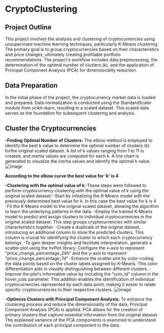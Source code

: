 # CryptoClustering
## Project Outline
This project involves the analysis and clustering of cryptocurrencies using unsupervised machine learning techniques, particularly K-Means clustering. The primary goal is to group cryptocurrencies based on their characteristics and price changes, ultimately creating profitable portfolio recommendations. The project's workflow includes data preprocessing, the determination of the optimal number of clusters (k), and the application of Principal Component Analysis (PCA) for dimensionality reduction.

## Data Preparation
In the initial phase of the project, the cryptocurrency market data is loaded and prepared. Data normalization is conducted using the StandardScaler module from scikit-learn, resulting in a scaled dataset. This scaled data serves as the foundation for subsequent clustering and analysis.

## Cluster the Cryptocurrencies
**-Finding Optimal Number of Clusters:** The elbow method is employed to identify the best k value to determine the optimal number of clusters (k) forthe original scaled dataset. A list of k values ranging from 1 to 11 is created, and inertia values are computed for each k. A line chart is generated to visualize the inertia values and identify the optimal k value.
![image](https://github.com/NikitaGahoi/CryptoClustering/assets/136101293/3fcca74e-ec6b-49a7-bd71-790ea9b139af)

 **According to the elbow curve the best value for 'k' is 4**
 
 **-Clustering with the optimal value of k:** These steps were followed to perform cryptocurrency clustering with the optimal value of k using the original scaled dataset:
   -Start by initializing the K-Means model with the previously determined best value for k. In this case the best value for k is 4
   -Fit the K-Means model to the original scaled dataset, allowing the algorithm to learn the underlying patterns in the data.
   -Employ the trained K-Means model to predict and assign clusters to individual cryptocurrencies in the original scaled dataset. This step groups cryptocurrencies with similar characteristics together.
   -Create a duplicate of the original dataset, introducing an additional column to store the predicted clusters. This column is crucial for identifying the cluster to which each cryptocurrency belongs.
   -To gain deeper insights and facilitate interpretation, generate a scatter plot using the hvPlot library. Configure the x-axis to represent "price_change_percentage_24h" and the y-axis to represent   "price_change_percentage_7d"
   -Enhance the scatter plot by color-coding the data points based on the cluster labels assigned by K-Means. This color differentiation aids in visually distinguishing between different clusters.
   -Improve the plot's informative value by including the "coin_id" column in the hover_cols parameter. This addition enables the identification of individual cryptocurrencies represented by each data point, making it easier to relate specific cryptocurrencies to their respective clusters.
![image](https://github.com/NikitaGahoi/CryptoClustering/assets/136101293/a82ecc8f-e7d6-4df4-a61c-dbc932b0d8b1)

**-Optimize Clusters with Principal Component Analysis:** To enhance the clustering process and reduce the dimensionality of the data, Principal Component Analysis (PCA) is applied. PCA allows for the creation of primary clusters that capture essential information from the original dataset. The explained variance of the PCA components is examined to understand the contribution of each principal component to the data.

